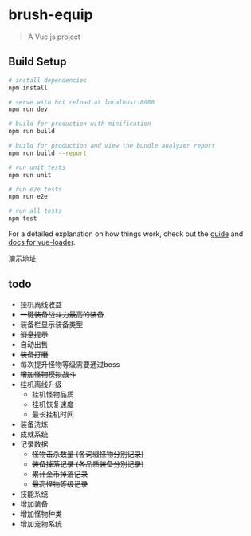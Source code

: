 # brush-equip

> A Vue.js project

## Build Setup

``` bash
# install dependencies
npm install

# serve with hot reload at localhost:8080
npm run dev

# build for production with minification
npm run build

# build for production and view the bundle analyzer report
npm run build --report

# run unit tests
npm run unit

# run e2e tests
npm run e2e

# run all tests
npm test
```

For a detailed explanation on how things work, check out the [guide](http://vuejs-templates.github.io/webpack/) and [docs for vue-loader](http://vuejs.github.io/vue-loader).

[演示地址](https://mj921.github.io/brush-equip/dist/index.html)

## todo

* ~~挂机离线收益~~
* ~~一键装备战斗力最高的装备~~
* ~~装备栏显示装备类型~~
* ~~消息提示~~
* ~~自动出售~~
* ~~装备打磨~~
* ~~每次提升怪物等级需要通过boss~~
* ~~增加怪物模拟战斗~~
* 挂机离线升级
    * 挂机怪物品质
    * 挂机恢复速度
    * 最长挂机时间
* 装备洗炼
* 成就系统
* 记录数据
    * ~~怪物击杀数量 (各词缀怪物分别记录)~~
    * ~~装备掉落记录 (各品质装备分别记录)~~
    * ~~累计金币掉落记录~~
    * ~~最高怪物等级记录~~
* 技能系统
* 增加装备
* 增加怪物种类
* 增加宠物系统